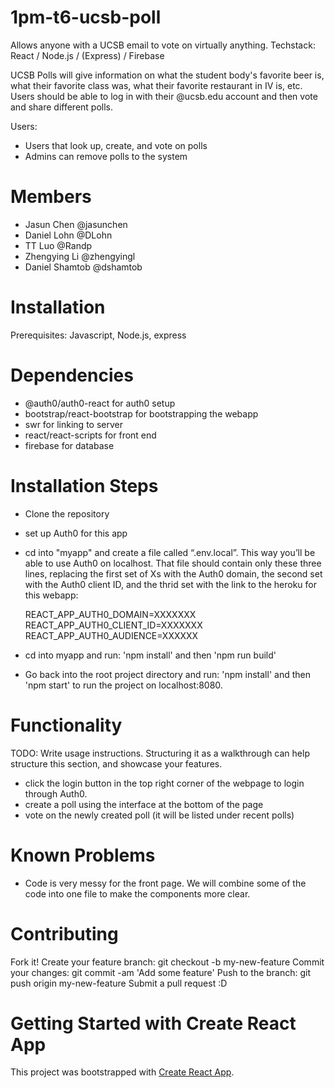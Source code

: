 # 1pm-t6-ucsb-poll
Allows anyone with a UCSB email to vote on virtually anything. 
Techstack: React / Node.js / (Express) / Firebase


UCSB Polls will give information on what the student body's favorite beer is, what their favorite class was, what their favorite restaurant in IV is, etc. Users should be able to log in with their @ucsb.edu account and then vote and share different polls. 

Users:
- Users that look up, create, and vote on polls
- Admins can remove polls to the system

# Members
- Jasun Chen @jasunchen
- Daniel Lohn @DLohn
- TT Luo @Randp
- Zhengying Li @zhengyingl
- Daniel Shamtob @dshamtob


# Installation

Prerequisites: Javascript, Node.js, express 

# Dependencies
- @auth0/auth0-react for auth0 setup
- bootstrap/react-bootstrap for bootstrapping the webapp
- swr for linking to server
- react/react-scripts for front end
- firebase for database
   
# Installation Steps
- Clone the repository
- set up Auth0 for this app
- cd into "myapp" and create a file called “.env.local”. This way you’ll be able to use Auth0 on localhost. That file should contain only these three lines, replacing the first set of Xs with the Auth0 domain, the second set with the Auth0 client ID, and the thrid set with the link to the heroku for this webapp:

    REACT_APP_AUTH0_DOMAIN=XXXXXXX  
    REACT_APP_AUTH0_CLIENT_ID=XXXXXXX  
    REACT_APP_AUTH0_AUDIENCE=XXXXXX 


- cd into myapp and run: 'npm install' and then 'npm run build'
- Go back into the root project directory and run: 'npm install' and then 'npm start' to run the project on localhost:8080. 


# Functionality
TODO: Write usage instructions. Structuring it as a walkthrough can help structure this section, and showcase your features.

- click the login button in the top right corner of the webpage to login through Auth0.
- create a poll using the interface at the bottom of the page
- vote on the newly created poll (it will be listed under recent polls) 

# Known Problems
- Code is very messy for the front page. We will combine some of the code into one file to make the components more clear. 

# Contributing

Fork it!
Create your feature branch: git checkout -b my-new-feature
Commit your changes: git commit -am 'Add some feature'
Push to the branch: git push origin my-new-feature
Submit a pull request :D

# Getting Started with Create React App

This project was bootstrapped with [Create React App](https://github.com/facebook/create-react-app).

